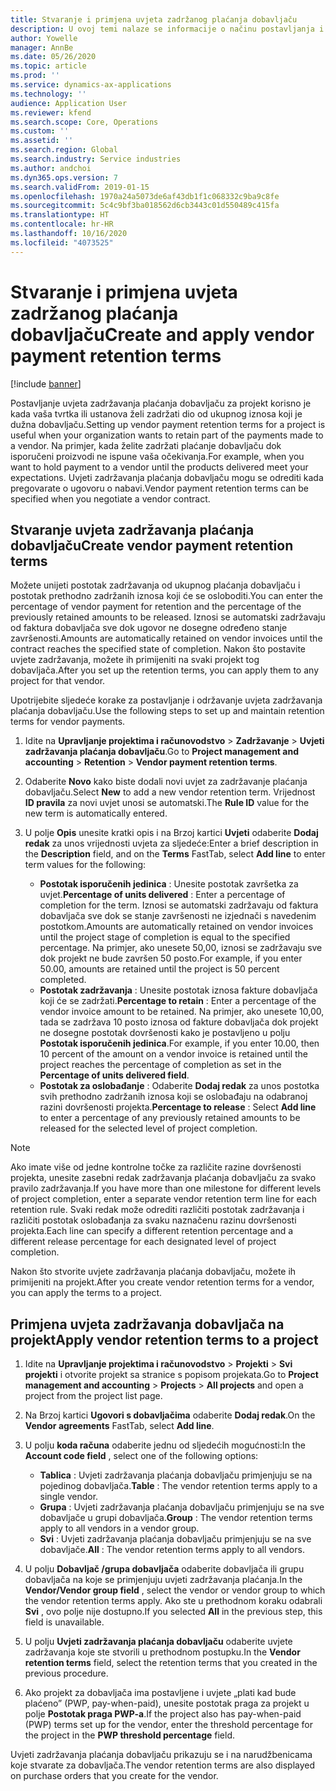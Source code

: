 ```yaml
---
title: Stvaranje i primjena uvjeta zadržanog plaćanja dobavljaču
description: U ovoj temi nalaze se informacije o načinu postavljanja i održavanja uvjeta zadržanog plaćanja dobavljaču.
author: Yowelle
manager: AnnBe
ms.date: 05/26/2020
ms.topic: article
ms.prod: ''
ms.service: dynamics-ax-applications
ms.technology: ''
audience: Application User
ms.reviewer: kfend
ms.search.scope: Core, Operations
ms.custom: ''
ms.assetid: ''
ms.search.region: Global
ms.search.industry: Service industries
ms.author: andchoi
ms.dyn365.ops.version: 7
ms.search.validFrom: 2019-01-15
ms.openlocfilehash: 1970a24a5073de6af43db1f1c068332c9ba9c8fe
ms.sourcegitcommit: 5c4c9bf3ba018562d6cb3443c01d550489c415fa
ms.translationtype: HT
ms.contentlocale: hr-HR
ms.lasthandoff: 10/16/2020
ms.locfileid: "4073525"
---
```

# <a name="create-and-apply-vendor-payment-retention-terms"></a><span data-ttu-id="dec8d-103">Stvaranje i primjena uvjeta zadržanog plaćanja dobavljaču</span><span class="sxs-lookup"><span data-stu-id="dec8d-103">Create and apply vendor payment retention terms</span></span>

[!include [banner](../includes/banner.md)] 

<span data-ttu-id="dec8d-104">Postavljanje uvjeta zadržavanja plaćanja dobavljaču za projekt korisno je kada vaša tvrtka ili ustanova želi zadržati dio od ukupnog iznosa koji je dužna dobavljaču.</span><span class="sxs-lookup"><span data-stu-id="dec8d-104">Setting up vendor payment retention terms for a project is useful when your organization wants to retain part of the payments made to a vendor.</span></span> <span data-ttu-id="dec8d-105">Na primjer, kada želite zadržati plaćanje dobavljaču dok isporučeni proizvodi ne ispune vaša očekivanja.</span><span class="sxs-lookup"><span data-stu-id="dec8d-105">For example, when you want to hold payment to a vendor until the products delivered meet your expectations.</span></span> <span data-ttu-id="dec8d-106">Uvjeti zadržavanja plaćanja dobavljaču mogu se odrediti kada pregovarate o ugovoru o nabavi.</span><span class="sxs-lookup"><span data-stu-id="dec8d-106">Vendor payment retention terms can be specified when you negotiate a vendor contract.</span></span>

## <a name="create-vendor-payment-retention-terms"></a><span data-ttu-id="dec8d-107">Stvaranje uvjeta zadržavanja plaćanja dobavljaču</span><span class="sxs-lookup"><span data-stu-id="dec8d-107">Create vendor payment retention terms</span></span>

<span data-ttu-id="dec8d-108">Možete unijeti postotak zadržavanja od ukupnog plaćanja dobavljaču i postotak prethodno zadržanih iznosa koji će se osloboditi.</span><span class="sxs-lookup"><span data-stu-id="dec8d-108">You can enter the percentage of vendor payment for retention and the percentage of the previously retained amounts to be released.</span></span> <span data-ttu-id="dec8d-109">Iznosi se automatski zadržavaju od faktura dobavljača sve dok ugovor ne dosegne određeno stanje završenosti.</span><span class="sxs-lookup"><span data-stu-id="dec8d-109">Amounts are automatically retained on vendor invoices until the contract reaches the specified state of completion.</span></span> <span data-ttu-id="dec8d-110">Nakon što postavite uvjete zadržavanja, možete ih primijeniti na svaki projekt tog dobavljača.</span><span class="sxs-lookup"><span data-stu-id="dec8d-110">After you set up the retention terms, you can apply them to any project for that vendor.</span></span>

<span data-ttu-id="dec8d-111">Upotrijebite sljedeće korake za postavljanje i održavanje uvjeta zadržavanja plaćanja dobavljaču.</span><span class="sxs-lookup"><span data-stu-id="dec8d-111">Use the following steps to set up and maintain retention terms for vendor payments.</span></span> 

1. <span data-ttu-id="dec8d-112">Idite na **Upravljanje projektima i računovodstvo** > **Zadržavanje** > **Uvjeti zadržavanja plaćanja dobavljaču**.</span><span class="sxs-lookup"><span data-stu-id="dec8d-112">Go to **Project management and accounting** > **Retention** > **Vendor payment retention terms**.</span></span>
2. <span data-ttu-id="dec8d-113">Odaberite **Novo** kako biste dodali novi uvjet za zadržavanje plaćanja dobavljaču.</span><span class="sxs-lookup"><span data-stu-id="dec8d-113">Select **New** to add a new vendor retention term.</span></span> <span data-ttu-id="dec8d-114">Vrijednost **ID pravila** za novi uvjet unosi se automatski.</span><span class="sxs-lookup"><span data-stu-id="dec8d-114">The **Rule ID** value for the new term is automatically entered.</span></span> 
3. <span data-ttu-id="dec8d-115">U polje **Opis** unesite kratki opis i na Brzoj kartici **Uvjeti** odaberite **Dodaj redak** za unos vrijednosti uvjeta za sljedeće:</span><span class="sxs-lookup"><span data-stu-id="dec8d-115">Enter a brief description in the **Description** field, and on the **Terms** FastTab, select **Add line** to enter term values for the following:</span></span>

   - <span data-ttu-id="dec8d-116">**Postotak isporučenih jedinica** : Unesite postotak završetka za uvjet.</span><span class="sxs-lookup"><span data-stu-id="dec8d-116">**Percentage of units delivered** : Enter a percentage of completion for the term.</span></span> <span data-ttu-id="dec8d-117">Iznosi se automatski zadržavaju od faktura dobavljača sve dok se stanje završenosti ne izjednači s navedenim postotkom.</span><span class="sxs-lookup"><span data-stu-id="dec8d-117">Amounts are automatically retained on vendor invoices until the project stage of completion is equal to the specified percentage.</span></span> <span data-ttu-id="dec8d-118">Na primjer, ako unesete 50,00, iznosi se zadržavaju sve dok projekt ne bude završen 50 posto.</span><span class="sxs-lookup"><span data-stu-id="dec8d-118">For example, if you enter 50.00, amounts are retained until the project is 50 percent completed.</span></span>
   - <span data-ttu-id="dec8d-119">**Postotak zadržavanja** : Unesite postotak iznosa fakture dobavljača koji će se zadržati.</span><span class="sxs-lookup"><span data-stu-id="dec8d-119">**Percentage to retain** : Enter a percentage of the vendor invoice amount to be retained.</span></span> <span data-ttu-id="dec8d-120">Na primjer, ako unesete 10,00, tada se zadržava 10 posto iznosa od fakture dobavljača dok projekt ne dosegne postotak dovršenosti kako je postavljeno u polju **Postotak isporučenih jedinica**.</span><span class="sxs-lookup"><span data-stu-id="dec8d-120">For example, if you enter 10.00, then 10 percent of the amount on a vendor invoice is retained until the project reaches the percentage of completion as set in the **Percentage of units delivered field**.</span></span>
   - <span data-ttu-id="dec8d-121">**Postotak za oslobađanje** : Odaberite **Dodaj redak** za unos postotka svih prethodno zadržanih iznosa koji se oslobađaju na odabranoj razini dovršenosti projekta.</span><span class="sxs-lookup"><span data-stu-id="dec8d-121">**Percentage to release** : Select **Add line** to enter a percentage of any previously retained amounts to be released for the selected level of project completion.</span></span>

> [!NOTE]
> <span data-ttu-id="dec8d-122">Ako imate više od jedne kontrolne točke za različite razine dovršenosti projekta, unesite zasebni redak zadržavanja plaćanja dobavljaču za svako pravilo zadržavanja.</span><span class="sxs-lookup"><span data-stu-id="dec8d-122">If you have more than one milestone for different levels of project completion, enter a separate vendor retention term line for each retention rule.</span></span> <span data-ttu-id="dec8d-123">Svaki redak može odrediti različiti postotak zadržavanja i različiti postotak oslobađanja za svaku naznačenu razinu dovršenosti projekta.</span><span class="sxs-lookup"><span data-stu-id="dec8d-123">Each line can specify a different retention percentage and a different release percentage for each designated level of project completion.</span></span>

<span data-ttu-id="dec8d-124">Nakon što stvorite uvjete zadržavanja plaćanja dobavljaču, možete ih primijeniti na projekt.</span><span class="sxs-lookup"><span data-stu-id="dec8d-124">After you create vendor retention terms for a vendor, you can apply the terms to a project.</span></span>

## <a name="apply-vendor-retention-terms-to-a-project"></a><span data-ttu-id="dec8d-125">Primjena uvjeta zadržavanja dobavljača na projekt</span><span class="sxs-lookup"><span data-stu-id="dec8d-125">Apply vendor retention terms to a project</span></span>

1. <span data-ttu-id="dec8d-126">Idite na **Upravljanje projektima i računovodstvo** > **Projekti** > **Svi projekti** i otvorite projekt sa stranice s popisom projekata.</span><span class="sxs-lookup"><span data-stu-id="dec8d-126">Go to **Project management and accounting** > **Projects** > **All projects** and open a project from the project list page.</span></span>
2. <span data-ttu-id="dec8d-127">Na Brzoj kartici **Ugovori s dobavljačima** odaberite **Dodaj redak**.</span><span class="sxs-lookup"><span data-stu-id="dec8d-127">On the **Vendor agreements** FastTab, select **Add line**.</span></span>
3. <span data-ttu-id="dec8d-128">U polju **koda računa** odaberite jednu od sljedećih mogućnosti:</span><span class="sxs-lookup"><span data-stu-id="dec8d-128">In the **Account code field** , select one of the following options:</span></span> 

   - <span data-ttu-id="dec8d-129">**Tablica** : Uvjeti zadržavanja plaćanja dobavljaču primjenjuju se na pojedinog dobavljača.</span><span class="sxs-lookup"><span data-stu-id="dec8d-129">**Table** : The vendor retention terms apply to a single vendor.</span></span>
   - <span data-ttu-id="dec8d-130">**Grupa** : Uvjeti zadržavanja plaćanja dobavljaču primjenjuju se na sve dobavljače u grupi dobavljača.</span><span class="sxs-lookup"><span data-stu-id="dec8d-130">**Group** : The vendor retention terms apply to all vendors in a vendor group.</span></span>
   - <span data-ttu-id="dec8d-131">**Svi** : Uvjeti zadržavanja plaćanja dobavljaču primjenjuju se na sve dobavljače.</span><span class="sxs-lookup"><span data-stu-id="dec8d-131">**All** : The vendor retention terms apply to all vendors.</span></span>

4. <span data-ttu-id="dec8d-132">U polju **Dobavljač /grupa dobavljača** odaberite dobavljača ili grupu dobavljača na koje se primjenjuju uvjeti zadržavanja plaćanja.</span><span class="sxs-lookup"><span data-stu-id="dec8d-132">In the **Vendor/Vendor group field** , select the vendor or vendor group to which the vendor retention terms apply.</span></span> <span data-ttu-id="dec8d-133">Ako ste u prethodnom koraku odabrali **Svi** , ovo polje nije dostupno.</span><span class="sxs-lookup"><span data-stu-id="dec8d-133">If you selected **All** in the previous step, this field is unavailable.</span></span>
5. <span data-ttu-id="dec8d-134">U polju **Uvjeti zadržavanja plaćanja dobavljaču** odaberite uvjete zadržavanja koje ste stvorili u prethodnom postupku.</span><span class="sxs-lookup"><span data-stu-id="dec8d-134">In the **Vendor retention terms** field, select the retention terms that you created in the previous procedure.</span></span>
6. <span data-ttu-id="dec8d-135">Ako projekt za dobavljača ima postavljene i uvjete „plati kad bude plaćeno” (PWP, pay-when-paid), unesite postotak praga za projekt u polje **Postotak praga PWP-a**.</span><span class="sxs-lookup"><span data-stu-id="dec8d-135">If the project also has pay-when-paid (PWP) terms set up for the vendor, enter the threshold percentage for the project in the **PWP threshold percentage** field.</span></span>

<span data-ttu-id="dec8d-136">Uvjeti zadržavanja plaćanja dobavljaču prikazuju se i na narudžbenicama koje stvarate za dobavljača.</span><span class="sxs-lookup"><span data-stu-id="dec8d-136">The vendor retention terms are also displayed on purchase orders that you create for the vendor.</span></span>
